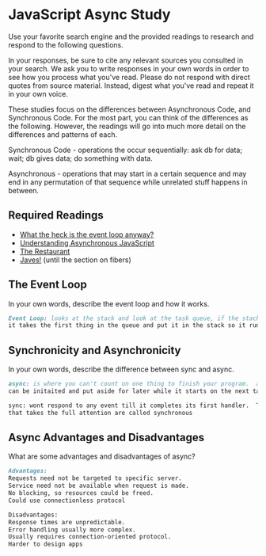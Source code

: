 # JavaScript Async Study

Use your favorite search engine and the provided readings to research and
respond to the following questions.

In your responses, be sure to cite any relevant sources you consulted in your
search. We ask you to write responses in your own words in order to see how you
process what you've read. Please do not respond with direct quotes from source
material. Instead, digest what you've read and repeat it in your own voice.

These studies focus on the differences between Asynchronous Code, and
Synchronous Code. For the most part, you can think of the differences as the
following. However, the readings will go into much more detail on the
differences and patterns of each.

Synchronous Code - operations the occur sequentially: ask db for data; wait; db gives data; do something with data.

Asynchronous - operations that may start in a certain sequence and may end in any permutation of that sequence while unrelated stuff happens in between.

## Required Readings

-   [What the heck is the event loop anyway?](https://www.youtube.com/watch?v=8aGhZQkoFbQ)
-   [Understanding Asynchronous JavaScript](https://www.youtube.com/watch?v=vMfg0xGjcOI)
-   [The Restaurant](https://www.codeschool.com/blog/2014/10/30/understanding-node-js/)
-   [Javes!](https://www.discovermeteor.com/blog/understanding-sync-async-javascript-node/) (until the section on fibers)

## The Event Loop

In your own words, describe the event loop and how it works.

```md
Event Loop: looks at the stack and look at the task queue, if the stack is empty
it takes the first thing in the queue and put it in the stack so it runs.

```

## Synchronicity and Asynchronicity

In your own words, describe the difference between sync and async.

```md
async: is where you can't count on one thing to finish your program.  async task
can be initaited and put aside for later while it starts on the next task.

sync: wont respond to any event till it completes its first handler.  Task
that takes the full attention are called synchronous
```

## Async Advantages and Disadvantages

What are some advantages and disadvantages of async?

```md
Advantages:
Requests need not be targeted to specific server.
Service need not be available when request is made.
No blocking, so resources could be freed.
Could use connectionless protocol

Disadvantages:
Response times are unpredictable.
Error handling usually more complex.
Usually requires connection-oriented protocol.
Harder to design apps
```
